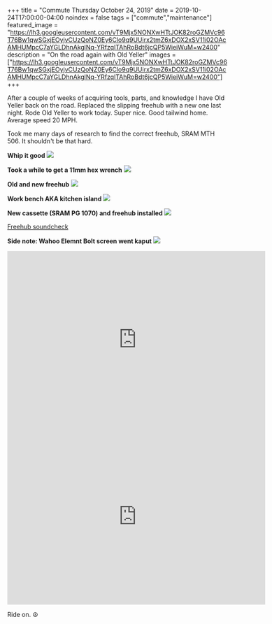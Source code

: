 +++
title =  "Commute Thursday October 24, 2019"
date = 2019-10-24T17:00:00-04:00
noindex = false
tags = ["commute","maintenance"]
featured_image = "https://lh3.googleusercontent.com/vT9Mjx5NONXwHTtJOK82roGZMVc96T76Bw1qwSGxjEOyjvCUzQoNZ0Ey6Clo9q9UUirx2tmZ6xDOX2xSV11i02OAcAMHUMpcC7aYGLDhnAkglNq-YRfzqITAhRoBdt6jcQP5WieiWuM=w2400"
description = "On the road again with Old Yeller"
images = ["https://lh3.googleusercontent.com/vT9Mjx5NONXwHTtJOK82roGZMVc96T76Bw1qwSGxjEOyjvCUzQoNZ0Ey6Clo9q9UUirx2tmZ6xDOX2xSV11i02OAcAMHUMpcC7aYGLDhnAkglNq-YRfzqITAhRoBdt6jcQP5WieiWuM=w2400"]
+++

After a couple of weeks of acquiring tools, parts, and knowledge I have Old Yeller back on the road. Replaced the slipping freehub with a new one last night. Rode Old Yeller to work today. Super nice. Good tailwind home. Average speed 20 MPH.

Took me many days of research to find the correct freehub, SRAM MTH 506. It shouldn't be that hard.

**Whip it good**
<a href='https://lh3.googleusercontent.com/SLGN61dmFdJqphJcRbJaYDoWghlSp07EcD8e_sJsF36YaeDLINHr5IZWW3CGGxS2n08kk0-484PLrkOPO60PqeSMJh8z4aMVCbSu_P_Or2VPPlkqlx2TnXzOWuzy6S-oNI0n4SbMHVc=w2400'><img src='https://lh3.googleusercontent.com/SLGN61dmFdJqphJcRbJaYDoWghlSp07EcD8e_sJsF36YaeDLINHr5IZWW3CGGxS2n08kk0-484PLrkOPO60PqeSMJh8z4aMVCbSu_P_Or2VPPlkqlx2TnXzOWuzy6S-oNI0n4SbMHVc=w2400'></a>

**Took a while to get a 11mm hex wrench**
<a href='https://lh3.googleusercontent.com/v7y_XdReS6_PpCYbdhsGU2J3ABZw-shygFe64Tyn_dZwoU61Xx46-jvmLj0QfQKGY2ky70s6sjMk2J5rsfQB0huEgEbyIsp-Aftoot6x4OiONi_foJ0hM36sKu6XbRmwFDmw9wJplQQ=w2400'><img src='https://lh3.googleusercontent.com/v7y_XdReS6_PpCYbdhsGU2J3ABZw-shygFe64Tyn_dZwoU61Xx46-jvmLj0QfQKGY2ky70s6sjMk2J5rsfQB0huEgEbyIsp-Aftoot6x4OiONi_foJ0hM36sKu6XbRmwFDmw9wJplQQ=w2400'></a>

**Old and new freehub**
<a href='https://lh3.googleusercontent.com/Q0s12pTt0cJ5gydb3wc-zD36nZVt5qxcwyENHz4_dYLH-RBATd4BjZ-qZGpRcDtUDhLs95OuVrWue_Q6oDRZMXGBsxTzWCa1_GPpd21PeA_m5iuYEAp8x2QQxQCg3ikXvTBuhMl51mE=w2400'><img src='https://lh3.googleusercontent.com/Q0s12pTt0cJ5gydb3wc-zD36nZVt5qxcwyENHz4_dYLH-RBATd4BjZ-qZGpRcDtUDhLs95OuVrWue_Q6oDRZMXGBsxTzWCa1_GPpd21PeA_m5iuYEAp8x2QQxQCg3ikXvTBuhMl51mE=w2400'></a>

**Work bench AKA kitchen island**
<a href='https://lh3.googleusercontent.com/cs8QBZLz5tnUJccp6TlN46TRh5ATWRE3mOaPtlowSVMvZJR-a6RB-M2TJ0lObUbfz5Y6WyseLSdkQ8K1GqKo9iNlIUjGgpswf7AFQUe3gGodIijgkDfuWT4D_uXVQ6kV2FpS9KolJEw=w2400'><img src='https://lh3.googleusercontent.com/cs8QBZLz5tnUJccp6TlN46TRh5ATWRE3mOaPtlowSVMvZJR-a6RB-M2TJ0lObUbfz5Y6WyseLSdkQ8K1GqKo9iNlIUjGgpswf7AFQUe3gGodIijgkDfuWT4D_uXVQ6kV2FpS9KolJEw=w2400'></a>

**New cassette (SRAM PG 1070) and freehub installed**
<a href='https://lh3.googleusercontent.com/rXylGPi6DKLyEM5jRJSmAHOpw7xJM42oqrJrizHfS0I6q-TNthFrHtzdetVUOU4lWbebK-AJQIJFtXCJdV7dRCmXwWKYac1X2jE__7cUALeTyC-_oQJgpz5pvGuHF3Pt51-BKJxrwHI=w2400'><img src='https://lh3.googleusercontent.com/rXylGPi6DKLyEM5jRJSmAHOpw7xJM42oqrJrizHfS0I6q-TNthFrHtzdetVUOU4lWbebK-AJQIJFtXCJdV7dRCmXwWKYac1X2jE__7cUALeTyC-_oQJgpz5pvGuHF3Pt51-BKJxrwHI=w2400'></a>

<a href='https://photos.app.goo.gl/LA8a8C5RsnMCWms27'>Freehub soundcheck</a>

**Side note: Wahoo Elemnt Bolt screen went kaput**
<a href='https://lh3.googleusercontent.com/7GdDhZ5rACWiE6ovDOL6y-CbE9FwbGYcCC54ifjKXsHJZeAV2DCE0gR0XAg2WhYmRYx8__5dm0LVGEhaxGHelq0IFViYkS1_M1ZRoVL0U9Tt_Z02v02QzU9c50otU_lv90dyDPqWCDQ=w2400'><img src='https://lh3.googleusercontent.com/7GdDhZ5rACWiE6ovDOL6y-CbE9FwbGYcCC54ifjKXsHJZeAV2DCE0gR0XAg2WhYmRYx8__5dm0LVGEhaxGHelq0IFViYkS1_M1ZRoVL0U9Tt_Z02v02QzU9c50otU_lv90dyDPqWCDQ=w2400'></a>

<iframe height='405' width='590' frameborder='0' allowtransparency='true' scrolling='no' src='https://www.strava.com/activities/2812918113/embed/a77c80caa5299795f4438a283216dbba4aa241b0'></iframe>

<iframe height='405' width='590' frameborder='0' allowtransparency='true' scrolling='no' src='https://www.strava.com/activities/2814369671/embed/204c89986903596de3efeb87d75082259935c009'></iframe>

Ride on. ☮
